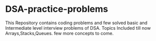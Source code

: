 # DSA-practice-problems
This Repository contains coding problems and few solved basic and Intermediate level interview problems of DSA.
Topics Included till now Arrays,Stacks,Queues.
few more concepts to come.


